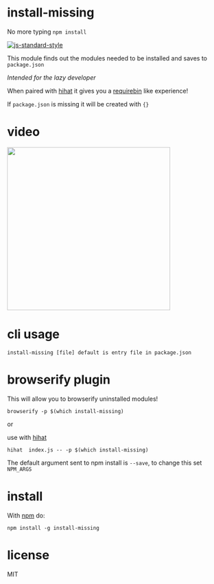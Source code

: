 # install-missing

No more typing ```npm install```

[![js-standard-style](https://cdn.rawgit.com/feross/standard/master/badge.svg)](https://github.com/feross/standard)

This module finds out the modules needed to be installed and saves to
`package.json`

*Intended for the lazy developer*

When paired with [hihat] it gives you a
[requirebin] like experience!

If `package.json` is missing it will be created with `{}`

# video

<a href="https://asciinema.org/a/33310?autoplay=1"><img src="https://asciinema.org/a/33310.png" width="380"/></a>

# cli usage
```
install-missing [file] default is entry file in package.json
```

# browserify plugin

This will allow you to browserify uninstalled modules!

```
browserify -p $(which install-missing)
```

or

use with [hihat]

```
hihat  index.js -- -p $(which install-missing)
```

The default argument sent to npm install is ```--save```, 
to change this set ```NPM_ARGS```

# install

With [npm] do:

```
npm install -g install-missing
```

# license

MIT

[hihat]:https://github.com/Jam3/hihat
[requirebin]:http://requirebin.com
[npm]:https://npmjs.org

